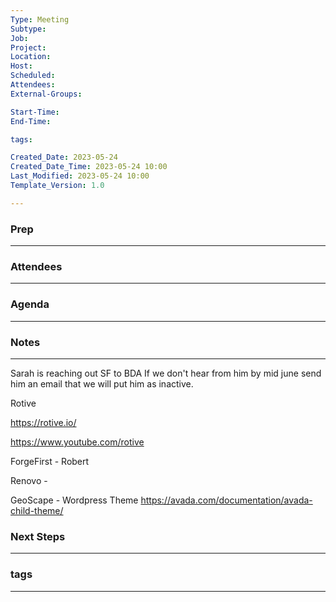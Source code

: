 ```yaml
---
Type: Meeting
Subtype: 
Job: 
Project: 
Location: 
Host: 
Scheduled: 
Attendees: 
External-Groups: 

Start-Time: 
End-Time: 

tags: 

Created_Date: 2023-05-24
Created_Date_Time: 2023-05-24 10:00
Last_Modified: 2023-05-24 10:00
Template_Version: 1.0

---
```

### Prep
---



### Attendees 
--- 



### Agenda
--- 



### Notes
---
Sarah is reaching out SF to BDA If we don't hear from him by mid june send him an email that we will put him as inactive. 

Rotive

https://rotive.io/

https://www.youtube.com/rotive

ForgeFirst - Robert 

Renovo - 

GeoScape - Wordpress Theme https://avada.com/documentation/avada-child-theme/

### Next Steps
---


### tags
---
